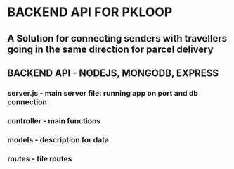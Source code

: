 # BACKEND API FOR PKLOOP

## A Solution for connecting senders with travellers going in the same direction for parcel delivery

## BACKEND API - NODEJS, MONGODB, EXPRESS

### server.js - main server file: running app on port and db connection

### controller - main functions

### models - description for data

### routes - file routes
